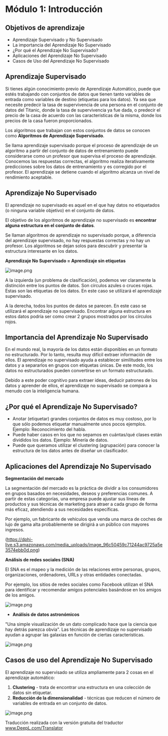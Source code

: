 # Módulo 1: Introducción

## Objetivos de aprendizaje

* Aprendizaje Supervisado y No Supervisado
* La importancia del Aprendizaje No Supervisado
* ¿Por qué el Aprendizaje No Supervisado?
* Aplicaciones del Aprendizaje No Supervisado
* Casos de Uso del Aprendizaje No Supervisado



## Aprendizaje Supervisado

Si tienes algún conocimiento previo de Aprendizaje Automático, puede que estés trabajando con conjuntos de datos que tienen tanto variables de entrada como variables de destino (etiquetas para los datos). Ya sea que necesite predecir la tasa de supervivencia de una persona en el conjunto de datos del Titanic, donde la tasa de supervivencia ya fue dada, o predecir el precio de la casa de acuerdo con las características de la misma, donde los precios de la casa fueron proporcionados.

Los algoritmos que trabajan con estos conjuntos de datos se conocen como **Algoritmos de Aprendizaje Supervisado**.

Se llama aprendizaje supervisado porque el proceso de aprendizaje de un algoritmo a partir del conjunto de datos de entrenamiento puede considerarse como un profesor que supervisa el proceso de aprendizaje. Conocemos las respuestas correctas, el algoritmo realiza iterativamente predicciones sobre los datos de entrenamiento y es corregido por el profesor. El aprendizaje se detiene cuando el algoritmo alcanza un nivel de rendimiento aceptable.

## Aprendizaje No Supervisado

El aprendizaje no supervisado es aquel en el que hay datos no etiquetados (o ninguna variable objetivo) en el conjunto de datos.

El objetivo de los algoritmos de aprendizaje no supervisado es **encontrar alguna estructura en el conjunto de datos**.

Se llaman algoritmos de aprendizaje no supervisado porque, a diferencia del aprendizaje supervisado, no hay respuestas correctas y no hay un profesor. Los algoritmos se dejan solos para descubrir y presentar la estructura interesante en los datos.

**Aprendizaje No Supervisado = Aprendizaje sin etiquetas**



![image.png](https://dphi-live.s3.amazonaws.com/media_uploads/image_e0280b0312804d37896dbdc73468c24a.png)



A la izquierda (un problema de clasificación), podemos ver claramente la distinción entre los puntos de datos. Son círculos azules o cruces rojas. Estas son las etiquetas de los datos. En este caso se utilizará el aprendizaje supervisado.

A la derecha, todos los puntos de datos se parecen. En este caso se utilizará el aprendizaje no supervisado. Encontrar alguna estructura en estos datos podría ser como crear 2 grupos mostrados por los círculos rojos.

## Importancia del Aprendizaje No Supervisado

En el mundo real, la mayoría de los datos están disponibles en un formato no estructurado. Por lo tanto, resulta muy difícil extraer información de ellos. El aprendizaje no supervisado ayuda a establecer similitudes entre los datos y a separarlos en grupos con etiquetas únicas. De este modo, los datos no estructurados pueden convertirse en un formato estructurado.

Debido a este poder cognitivo para extraer ideas, deducir patrones de los datos y aprender de ellos, el aprendizaje no supervisado se compara a menudo con la inteligencia humana.

## ¿Por qué el Aprendizaje No Supervisado?

* Anotar (etiquetar) grandes conjuntos de datos es muy costoso, por lo que sólo podemos etiquetar manualmente unos pocos ejemplos. Ejemplo: Reconocimiento del habla.
* Puede haber casos en los que no sepamos en cuántas/qué clases están divididos los datos. Ejemplo: Minería de datos.
* Puede que queramos utilizar el clustering (agrupación) para conocer la estructura de los datos antes de diseñar un clasificador.

## Aplicaciones del Aprendizaje No Supervisado

**Segmentación del mercado**

La segmentación del mercado es la práctica de dividir a los consumidores en grupos basados en necesidades, deseos y preferencias comunes. A partir de estas categorías, una empresa puede ajustar sus líneas de productos y sus técnicas de marketing para atraer a cada grupo de forma más eficaz, atendiendo a sus necesidades específicas.

Por ejemplo, un fabricante de vehículos que venda una marca de coches de lujo de gama alta probablemente se dirigirá a un público con mayores ingresos.


(https://dphi-live.s3.amazonaws.com/media_uploads/image_96c50459c71244ac9725a5e3574ebb0d.png)



**Análisis de redes sociales (SNA)**

El SNA es el mapeo y la medición de las relaciones entre personas, grupos, organizaciones, ordenadores, URLs y otras entidades conectadas.

Por ejemplo, los sitios de redes sociales como Facebook utilizan el SNA para identificar y recomendar amigos potenciales basándose en los amigos de los amigos.




![image.png](https://dphi-live.s3.amazonaws.com/media_uploads/image_6024b8da3e94441b8dcbdcf6135593f5.png)





* **Análisis de datos astronómicos**

"Una simple visualización de un dato complicado hace que la ciencia que hay detrás parezca obvia". Las técnicas de aprendizaje no supervisado ayudan a agrupar las galaxias en función de ciertas características.











![image.png](https://dphi-live.s3.amazonaws.com/media_uploads/image_dd58d33b216841af8abe9fcad4316da3.png)









## Casos de uso del Aprendizaje No Supervisado

El aprendizaje no supervisado se utiliza ampliamente para 2 cosas en el aprendizaje automático:

1. **Clustering** - trata de encontrar una estructura en una colección de datos sin etiquetar.
2. **Reducción de la dimensionalidad** - técnicas que reducen el número de variables de entrada en un conjunto de datos.


![image.png](https://dphi-live.s3.amazonaws.com/media_uploads/image_b8f7710fc013461aaaeb8e28a9f14263.png)

Traducción realizada con la versión gratuita del traductor www.DeepL.com/Translator